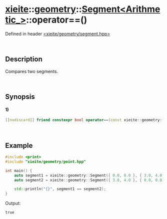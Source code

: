 # [xieite](../../../../../../xieite.md)\:\:[geometry](../../../../../../geometry.md)\:\:[Segment<Arithmetic_>](../../../../segment.md)\:\:operator==\(\)
Defined in header [<xieite/geometry/segment.hpp>](../../../../../../../include/xieite/geometry/segment.hpp)

&nbsp;

## Description
Compares two segments.

&nbsp;

## Synopsis
#### 1)
```cpp
[[nodiscard]] friend constexpr bool operator==(const xieite::geometry::Segment<Arithmetic_>& segment1, const xieite::geometry::Segment<Arithmetic_>& segment2) noexcept;
```

&nbsp;

## Example
```cpp
#include <print>
#include "xieite/geometry/point.hpp"

int main() {
    auto segment1 = xieite::geometry::Segment({ 0.0, 0.0 }, { 3.0, 4.0 });
    auto segment2 = xieite::geometry::Segment({ 3.0, 4.0 }, { 0.0, 0.0 });

    std::println("{}", segment1 == segment2);
}
```
Output:
```
true
```
